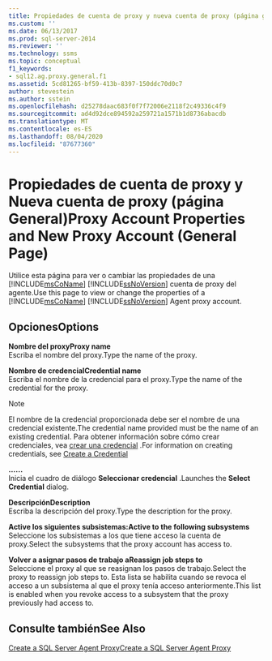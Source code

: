 ```yaml
---
title: Propiedades de cuenta de proxy y nueva cuenta de proxy (página general) | Microsoft Docs
ms.custom: ''
ms.date: 06/13/2017
ms.prod: sql-server-2014
ms.reviewer: ''
ms.technology: ssms
ms.topic: conceptual
f1_keywords:
- sql12.ag.proxy.general.f1
ms.assetid: 5cd81265-bf59-413b-8397-150ddc70d0c7
author: stevestein
ms.author: sstein
ms.openlocfilehash: d25278daac683f0f7f72006e2118f2c49336c4f9
ms.sourcegitcommit: ad4d92dce894592a259721a1571b1d8736abacdb
ms.translationtype: MT
ms.contentlocale: es-ES
ms.lasthandoff: 08/04/2020
ms.locfileid: "87677360"
---
```

# <a name="proxy-account-properties-and-new-proxy-account-general-page"></a><span data-ttu-id="10a6c-102">Propiedades de cuenta de proxy y Nueva cuenta de proxy (página General)</span><span class="sxs-lookup"><span data-stu-id="10a6c-102">Proxy Account Properties and New Proxy Account (General Page)</span></span>
  <span data-ttu-id="10a6c-103">Utilice esta página para ver o cambiar las propiedades de una [!INCLUDE[msCoName](../../includes/msconame-md.md)] [!INCLUDE[ssNoVersion](../../includes/ssnoversion-md.md)] cuenta de proxy del agente.</span><span class="sxs-lookup"><span data-stu-id="10a6c-103">Use this page to view or change the properties of a [!INCLUDE[msCoName](../../includes/msconame-md.md)] [!INCLUDE[ssNoVersion](../../includes/ssnoversion-md.md)] Agent proxy account.</span></span>  
  
## <a name="options"></a><span data-ttu-id="10a6c-104">Opciones</span><span class="sxs-lookup"><span data-stu-id="10a6c-104">Options</span></span>  
 <span data-ttu-id="10a6c-105">**Nombre del proxy**</span><span class="sxs-lookup"><span data-stu-id="10a6c-105">**Proxy name**</span></span>  
 <span data-ttu-id="10a6c-106">Escriba el nombre del proxy.</span><span class="sxs-lookup"><span data-stu-id="10a6c-106">Type the name of the proxy.</span></span>  
  
 <span data-ttu-id="10a6c-107">**Nombre de credencial**</span><span class="sxs-lookup"><span data-stu-id="10a6c-107">**Credential name**</span></span>  
 <span data-ttu-id="10a6c-108">Escriba el nombre de la credencial para el proxy.</span><span class="sxs-lookup"><span data-stu-id="10a6c-108">Type the name of the credential for the proxy.</span></span>  
  
> [!NOTE]  
>  <span data-ttu-id="10a6c-109">El nombre de la credencial proporcionada debe ser el nombre de una credencial existente.</span><span class="sxs-lookup"><span data-stu-id="10a6c-109">The credential name provided must be the name of an existing credential.</span></span> <span data-ttu-id="10a6c-110">Para obtener información sobre cómo crear credenciales, vea [crear una credencial](../../relational-databases/security/authentication-access/create-a-credential.md) .</span><span class="sxs-lookup"><span data-stu-id="10a6c-110">For information on creating credentials, see [Create a Credential](../../relational-databases/security/authentication-access/create-a-credential.md)</span></span>  
  
 <span data-ttu-id="10a6c-111">**...**</span><span class="sxs-lookup"><span data-stu-id="10a6c-111">**...**</span></span>  
 <span data-ttu-id="10a6c-112">Inicia el cuadro de diálogo **Seleccionar credencial** .</span><span class="sxs-lookup"><span data-stu-id="10a6c-112">Launches the **Select Credential** dialog.</span></span>  
  
 <span data-ttu-id="10a6c-113">**Descripción**</span><span class="sxs-lookup"><span data-stu-id="10a6c-113">**Description**</span></span>  
 <span data-ttu-id="10a6c-114">Escriba la descripción del proxy.</span><span class="sxs-lookup"><span data-stu-id="10a6c-114">Type the description for the proxy.</span></span>  
  
 <span data-ttu-id="10a6c-115">**Active los siguientes subsistemas:**</span><span class="sxs-lookup"><span data-stu-id="10a6c-115">**Active to the following subsystems**</span></span>  
 <span data-ttu-id="10a6c-116">Seleccione los subsistemas a los que tiene acceso la cuenta de proxy.</span><span class="sxs-lookup"><span data-stu-id="10a6c-116">Select the subsystems that the proxy account has access to.</span></span>  
  
 <span data-ttu-id="10a6c-117">**Volver a asignar pasos de trabajo a**</span><span class="sxs-lookup"><span data-stu-id="10a6c-117">**Reassign job steps to**</span></span>  
 <span data-ttu-id="10a6c-118">Seleccione el proxy al que se reasignan los pasos de trabajo.</span><span class="sxs-lookup"><span data-stu-id="10a6c-118">Select the proxy to reassign job steps to.</span></span> <span data-ttu-id="10a6c-119">Esta lista se habilita cuando se revoca el acceso a un subsistema al que el proxy tenía acceso anteriormente.</span><span class="sxs-lookup"><span data-stu-id="10a6c-119">This list is enabled when you revoke access to a subsystem that the proxy previously had access to.</span></span>  
  
## <a name="see-also"></a><span data-ttu-id="10a6c-120">Consulte también</span><span class="sxs-lookup"><span data-stu-id="10a6c-120">See Also</span></span>  
 [<span data-ttu-id="10a6c-121">Create a SQL Server Agent Proxy</span><span class="sxs-lookup"><span data-stu-id="10a6c-121">Create a SQL Server Agent Proxy</span></span>](create-a-sql-server-agent-proxy.md)  
  
  
